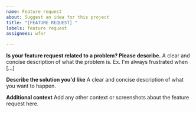 ```yaml
---
name: Feature request
about: Suggest an idea for this project
title: "[FEATURE REQUEST] "
labels: feature request
assignees: wfxr

---
```


**Is your feature request related to a problem? Please describe.**
A clear and concise description of what the problem is. Ex. I'm always frustrated when [...]

**Describe the solution you'd like**
A clear and concise description of what you want to happen.

**Additional context**
Add any other context or screenshots about the feature request here.
